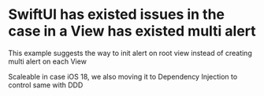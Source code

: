 <h1>SwiftUI has existed issues in the case in a View has existed multi alert</h1>

<p>This example suggests the way to init alert on root view instead of creating multi alert on each View</p>

<p>Scaleable in case iOS 18, we also moving it to Dependency Injection to control same with DDD</p>
